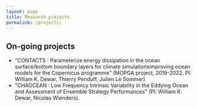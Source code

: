 ```yaml
---
layout: page
title: Research projects
permalink: /projects/
---
```


## On-going projects
- "CONTACTS : Parameterize energy dissipation in the ocean surface/bottom boundary layers for climate simulationsimproving ocean models for the Copernicus programme" (MOPGA project, 2019-2022, PI: William K. Dewar, Thierry Penduff, Julien Le Sommer)
- "CHAOCEAN : Low Frequency Intrinsic Variability in the Eddying Ocean and Assessment of Ensemble Strategy Performances" (PI: William K. Dewar, Nicolas Wienders).

